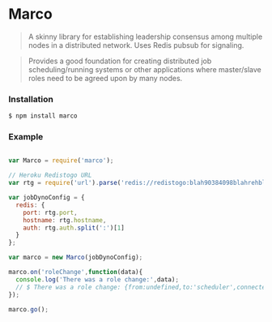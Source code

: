 # Marco


> A skinny library for establishing leadership consensus among multiple nodes in a distributed network. Uses Redis pubsub for signaling.

> Provides a good foundation for creating distributed job scheduling/running systems or other applications where master/slave roles need to be agreed upon by many nodes.


### Installation

```sh
$ npm install marco
```

### Example

```js

var Marco = require('marco');

// Heroku Redistogo URL
var rtg = require('url').parse('redis://redistogo:blah90384098blahrehblah@cod.redistogo.com:14687/');

var jobDynoConfig = {
  redis: {
    port: rtg.port,
    hostname: rtg.hostname,
    auth: rtg.auth.split(':')[1]
  }
};

var marco = new Marco(jobDynoConfig);

marco.on('roleChange',function(data){
  console.log('There was a role change:',data);
  // $ There was a role change: {from:undefined,to:'scheduler',connected:[2839]}
});

marco.go();


```
